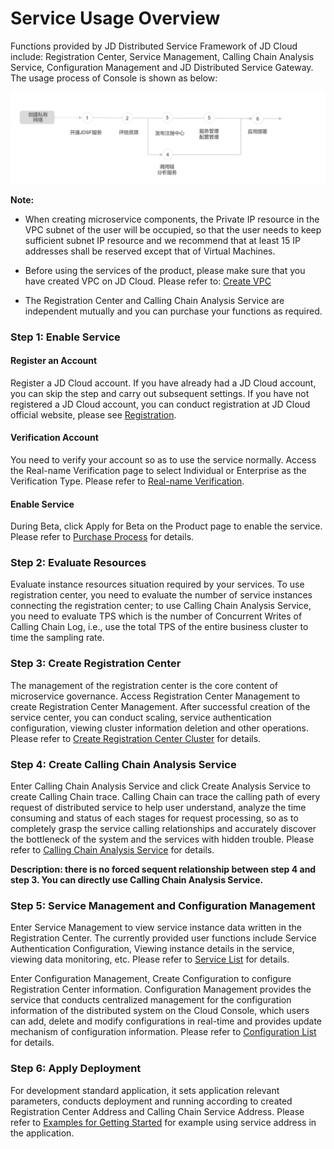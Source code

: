 # Service Usage Overview


Functions provided by JD Distributed Service Framework of JD Cloud include: Registration Center, Service Management, Calling Chain Analysis Service, Configuration Management and JD Distributed Service Gateway. The usage process of Console is shown as below:
 
![](../../../../image/Internet-Middleware/JD-Distributed-Service-Framework/struct-sylc.png)

**Note:**

-   When creating microservice components, the Private IP resource in the VPC subnet of the user will be occupied, so that the user needs to keep sufficient subnet IP resource and we recommend that at least 15 IP addresses shall be reserved except that of Virtual Machines.

-   Before using the services of the product, please make sure that you have created VPC on JD Cloud. Please refer to: [Create VPC](https://docs.jdcloud.com/en/virtual-private-cloud/vpc-configuration)

-   The Registration Center and Calling Chain Analysis Service are independent mutually and you can purchase your functions as required.



###  Step 1: Enable Service
#### Register an Account
Register a JD Cloud account. If you have already had a JD Cloud account, you can skip the step and carry out subsequent settings. If you have not registered a JD Cloud account, you can conduct registration at JD Cloud official website, please see [Registration](https://user.jdcloud.com/register).

#### Verification Account
You need to verify your account so as to use the service normally.
Access the Real-name Verification page to select Individual or Enterprise as the Verification Type. Please refer to [Real-name Verification](https://uc.jdcloud.com/account/certify).

#### Enable Service
During Beta, click Apply for Beta on the Product page to enable the service. Please refer to [Purchase Process](../Pricing/Purchase-Process.md) for details.


### Step 2: Evaluate Resources
Evaluate instance resources situation required by your services. To use registration center, you need to evaluate the number of service instances connecting the registration center; to use Calling Chain Analysis Service, you need to evaluate TPS which is the number of Concurrent Writes of Calling Chain Log, i.e., use the total TPS of the entire business cluster to time the sampling rate.

###  Step 3: Create Registration Center
The management of the registration center is the core content of microservice governance. Access Registration Center Management to create Registration Center Management. After successful creation of the service center, you can conduct scaling, service authentication configuration, viewing cluster information deletion and other operations. Please refer to [Create Registration Center Cluster](../Operation-Guide/Cluster/Create-Cluster.md) for details.

### Step 4: Create Calling Chain Analysis Service
Enter Calling Chain Analysis Service and click Create Analysis Service to create Calling Chain trace. Calling Chain can trace the calling path of every request of distributed service to help user understand, analyze the time consuming and status of each stages for request processing, so as to completely grasp the service calling relationships and accurately discover the bottleneck of the system and the services with hidden trouble. Please refer to [Calling Chain Analysis Service](../Operation-Guide/Analysis-Service/Create-Analysis-Service.md) for details.

**Description: there is no forced sequent relationship between step 4 and step 3. You can directly use Calling Chain Analysis Service.**

### Step 5: Service Management and Configuration Management
Enter Service Management to view service instance data written in the Registration Center. The currently provided user functions include Service Authentication Configuration, Viewing instance details in the service, viewing data monitoring, etc. Please refer to [Service List](../Operation-Guide/Service-List/Service-List.md) for details.

Enter Configuration Management, Create Configuration to configure Registration Center information. Configuration Management provides the service that conducts centralized management for the configuration information of the distributed system on the Cloud Console, which users can add, delete and modify configurations in real-time and provides update mechanism of configuration information. Please refer to [Configuration List](../Operation-Guide/Config-List/Config-List.md) for details.

###  Step 6: Apply Deployment
For development standard application, it sets application relevant parameters, conducts deployment and running according to created Registration Center Address and Calling Chain Service Address.
Please refer to [Examples for Getting Started](../Getting-Started/Basic-Example.md) for example using service address in the application.


